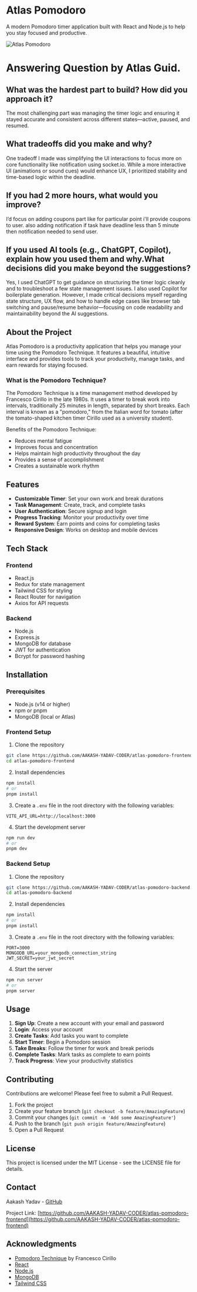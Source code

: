 # Atlas Pomodoro

A modern Pomodoro timer application built with React and Node.js to help you stay focused and productive.

![Atlas Pomodoro](https://github.com/AAKASH-YADAV-CODER/atlas-pomodoro-frontend/raw/main/public/atlas-logo.png)

# Answering Question by Atlas Guid.

## What was the hardest part to build? How did you approach it?

The most challenging part was managing the timer logic and ensuring it stayed accurate and consistent across different states—active, paused, and resumed.

## What tradeoffs did you make and why?

One tradeoff I made was simplifying the UI interactions to focus more on core functionality like notification using socket.io. While a more interactive UI (animations or sound cues) would enhance UX, I prioritized stability and time-based logic within the deadline.

## If you had 2 more hours, what would you improve?

I’d focus on adding coupons part like for particular point i'll provide coupons to user. also adding notification if task have deadline less than 5 minute then notification needed to send user.

## If you used AI tools (e.g., ChatGPT, Copilot), explain how you used them and why.What decisions did you make beyond the suggestions?

Yes, I used ChatGPT to get guidance on structuring the timer logic cleanly and to troubleshoot a few state management issues. I also used Copilot for boilerplate generation. However, I made critical decisions myself regarding state structure, UX flow, and how to handle edge cases like browser tab switching and pause/resume behavior—focusing on code readability and maintainability beyond the AI suggestions.

## About the Project

Atlas Pomodoro is a productivity application that helps you manage your time using the Pomodoro Technique. It features a beautiful, intuitive interface and provides tools to track your productivity, manage tasks, and earn rewards for staying focused.

### What is the Pomodoro Technique?

The Pomodoro Technique is a time management method developed by Francesco Cirillo in the late 1980s. It uses a timer to break work into intervals, traditionally 25 minutes in length, separated by short breaks. Each interval is known as a "pomodoro," from the Italian word for tomato (after the tomato-shaped kitchen timer Cirillo used as a university student).

Benefits of the Pomodoro Technique:

- Reduces mental fatigue
- Improves focus and concentration
- Helps maintain high productivity throughout the day
- Provides a sense of accomplishment
- Creates a sustainable work rhythm

## Features

- **Customizable Timer**: Set your own work and break durations
- **Task Management**: Create, track, and complete tasks
- **User Authentication**: Secure signup and login
- **Progress Tracking**: Monitor your productivity over time
- **Reward System**: Earn points and coins for completing tasks
- **Responsive Design**: Works on desktop and mobile devices

## Tech Stack

### Frontend

- React.js
- Redux for state management
- Tailwind CSS for styling
- React Router for navigation
- Axios for API requests

### Backend

- Node.js
- Express.js
- MongoDB for database
- JWT for authentication
- Bcrypt for password hashing

## Installation

### Prerequisites

- Node.js (v14 or higher)
- npm or pnpm
- MongoDB (local or Atlas)

### Frontend Setup

1. Clone the repository

```bash
git clone https://github.com/AAKASH-YADAV-CODER/atlas-pomodoro-frontend.git
cd atlas-pomodoro-frontend
```

2. Install dependencies

```bash
npm install
# or
pnpm install
```

3. Create a `.env` file in the root directory with the following variables:

```
VITE_API_URL=http://localhost:3000
```

4. Start the development server

```bash
npm run dev
# or
pnpm dev
```

### Backend Setup

1. Clone the repository

```bash
git clone https://github.com/AAKASH-YADAV-CODER/atlas-pomodoro-backend.git
cd atlas-pomodoro-backend
```

2. Install dependencies

```bash
npm install
# or
pnpm install
```

3. Create a `.env` file in the root directory with the following variables:

```
PORT=3000
MONGODB_URL=your_mongodb_connection_string
JWT_SECRET=your_jwt_secret
```

4. Start the server

```bash
npm run server
# or
pnpm server
```

## Usage

1. **Sign Up**: Create a new account with your email and password
2. **Login**: Access your account
3. **Create Tasks**: Add tasks you want to complete
4. **Start Timer**: Begin a Pomodoro session
5. **Take Breaks**: Follow the timer for work and break periods
6. **Complete Tasks**: Mark tasks as complete to earn points
7. **Track Progress**: View your productivity statistics

## Contributing

Contributions are welcome! Please feel free to submit a Pull Request.

1. Fork the project
2. Create your feature branch (`git checkout -b feature/AmazingFeature`)
3. Commit your changes (`git commit -m 'Add some AmazingFeature'`)
4. Push to the branch (`git push origin feature/AmazingFeature`)
5. Open a Pull Request

## License

This project is licensed under the MIT License - see the LICENSE file for details.

## Contact

Aakash Yadav - [GitHub](https://github.com/AAKASH-YADAV-CODER)

Project Link: [https://github.com/AAKASH-YADAV-CODER/atlas-pomodoro-frontend](https://github.com/AAKASH-YADAV-CODER/atlas-pomodoro-frontend)

## Acknowledgments

- [Pomodoro Technique](https://francescocirillo.com/pages/pomodoro-technique) by Francesco Cirillo
- [React](https://reactjs.org/)
- [Node.js](https://nodejs.org/)
- [MongoDB](https://www.mongodb.com/)
- [Tailwind CSS](https://tailwindcss.com/)
